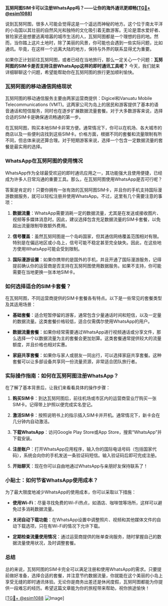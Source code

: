 **瓦努阿图SIM卡可以注册WhatsApp吗？——让你的海外通讯更顺畅[[TG💪+ @esim1088](https://t.me/s/esim1088)]**

说到瓦努阿图，很多人可能会觉得这是一个遥远而神秘的地方。这个位于南太平洋的小岛国以其壮丽的自然风光和独特的文化吸引着无数游客。无论是潜水爱好者、冒险家还是想要逃离喧嚣的城市生活的人，瓦努阿图都是一个理想的目的地。然而，当你踏上这片土地时，除了美丽的风景，你可能也会遇到一些实际问题，比如通讯。毕竟，在这样一个远离大陆的地方，保持与外界的联系显得尤为重要。

如果你正计划前往瓦努阿图，或者已经在当地旅行，那么一定关心一个问题：**瓦努阿图的SIM卡是否支持注册WhatsApp这样的即时通讯工具呢？** 今天，我们就来详细聊聊这个问题，希望能帮助你在瓦努阿图的旅行更加顺利愉快。

### 瓦努阿图的移动通信网络现状

瓦努阿图的移动通信服务主要由两家运营商提供：Digicel和Vanuatu Mobile Telecommunications (VMT)。这两家公司为岛上的居民和游客提供了基本的语音通话和短信服务，同时也在逐步扩展数据流量套餐。对于大多数游客来说，选择合适的SIM卡是确保通讯畅通的第一步。

在瓦努阿图，购买本地SIM卡非常方便。通常情况下，你可以在机场、各大城市的商店以及一些便利店找到这些SIM卡。价格方面，根据不同的套餐和流量限制有所不同，但总体来说还算合理。对于短期游客来说，选择一个包含一定数据流量的套餐是最实用的选择。

### WhatsApp在瓦努阿图的使用情况

WhatsApp作为全球最受欢迎的即时通讯应用之一，其功能强大且使用便捷，已经成为许多人日常沟通的重要工具。那么，在瓦努阿图使用WhatsApp是否可行呢？

答案是肯定的！只要你拥有一张有效的瓦努阿图SIM卡，并且你的手机支持国际漫游数据服务，就可以轻松注册并使用WhatsApp。不过，这里有几个需要注意的事项：

1. **数据流量**：WhatsApp需要消耗一定的数据流量，尤其是在发送或接收图片、视频等多媒体消息时。因此，建议选择包含充足数据流量的SIM卡套餐，以免超出流量限制导致额外费用。
   
2. **信号覆盖**：虽然瓦努阿图是一个岛屿国家，但其通信网络覆盖范围相对有限。特别是在偏远地区或小岛上，信号可能不稳定甚至完全缺失。因此，在这些地方使用WhatsApp可能会受到限制。

3. **国际漫游设置**：如果你携带的是国外的手机，并且开通了国际漫游服务，记得提前确认你的运营商是否支持在瓦努阿图使用数据服务。如果不支持，你可能需要在当地更换一张本地SIM卡。

### 如何选择适合的SIM卡套餐？

在瓦努阿图，不同运营商提供的SIM卡套餐各有特点。以下是一些常见的套餐类型及其适用场景：

- **基础套餐**：适合短暂停留的游客，通常包含少量通话时间和短信，以及一定量的数据流量。这类套餐价格较低，适合仅需偶尔使用WhatsApp的用户。
  
- **数据流量套餐**：如果你经常需要通过WhatsApp进行视频通话或分享文件，那么选择一个以数据流量为主的套餐会更加划算。这类套餐通常提供较大的流量额度，并且价格也相对实惠。

- **家庭共享套餐**：如果你与家人或朋友一同出行，可以选择家庭共享套餐。这种套餐可以让多部设备共享同一份流量资源，非常适合团队旅行者。

### 实际操作指南：如何在瓦努阿图注册WhatsApp？

在了解了基本背景后，让我们来看看具体的操作步骤：

1. **购买SIM卡**：到达瓦努阿图后，前往机场或市区内的运营商营业厅购买一张SIM卡。记得带上护照以便完成实名登记。

2. **激活SIM卡**：按照说明书上的指示插入SIM卡并开机。通常情况下，新卡会在几分钟内自动激活。

3. **下载WhatsApp**：访问Google Play Store或App Store，搜索“WhatsApp”并下载安装。

4. **注册账户**：打开WhatsApp应用程序，输入你的国际电话号码（包括国家代码），系统会向你的手机发送一条验证码短信。输入验证码后即可完成注册。

5. **开始聊天**：现在你可以自由地通过WhatsApp与亲朋好友保持联系了！

### 小贴士：如何节省WhatsApp使用成本？

为了最大限度地减少WhatsApp的使用成本，你可以采取以下措施：

- **使用Wi-Fi**：尽量寻找免费的Wi-Fi热点，如酒店、咖啡馆等场所，这样可以避免过多消耗数据流量。
  
- **关闭自动下载功能**：在WhatsApp设置中调整照片、视频和其他媒体文件的自动下载选项，只在有Wi-Fi的情况下允许下载。

- **定期检查流量使用情况**：通过运营商提供的账单查询服务，随时掌握自己的数据流量使用状况，及时调整套餐。

### 总结

总的来说，瓦努阿图的SIM卡完全可以满足注册和使用WhatsApp的需求。只要提前做好准备，选择合适的套餐，并注意节约数据流量，你就能在这个美丽的小岛上享受无缝的即时通讯体验。无论你是商务出差还是休闲度假，瓦努阿图都能为你提供一段难忘的经历。希望这篇文章能为你的旅程带来帮助，祝你旅途愉快！

[[TG💪+ @esim1088](https://t.me/s/esim1088) ![Image](https://i.postimg.cc/4NQfJmqS/Snipaste-2025-05-13-00-14-12.png)]